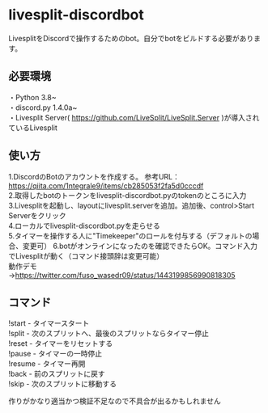 # livesplit-discordbot
LivesplitをDiscordで操作するためのbot。自分でbotをビルドする必要があります。

## 必要環境
・Python 3.8~  
・discord.py 1.4.0a~  
・Livesplit Server( https://github.com/LiveSplit/LiveSplit.Server )が導入されているLivesplit  

## 使い方
1.DiscordのBotのアカウントを作成する。  参考URL：https://qiita.com/1ntegrale9/items/cb285053f2fa5d0cccdf   
2.取得したbotのトークンをlivesplit-discordbot.pyのtokenのところに入力  
3.Livesplitを起動し、layoutにlivesplit.serverを追加。追加後、control>Start Serverをクリック  
4.ローカルでlivesplit-discordbot.pyを走らせる  
5.タイマーを操作する人に"Timekeeper"のロールを付与する（デフォルトの場合、変更可）
6.botがオンラインになったのを確認できたらOK。コマンド入力でLivesplitが動く（コマンド接頭辞は変更可能）  
動作デモ→https://twitter.com/fuso_wasedr09/status/1443199856990818305    
  
## コマンド
!start - タイマースタート  
!split - 次のスプリットへ、最後のスプリットならタイマー停止  
!reset - タイマーをリセットする  
!pause - タイマーの一時停止  
!resume - タイマー再開  
!back - 前のスプリットに戻す  
!skip - 次のスプリットに移動する
  
作りがかなり適当かつ検証不足なので不具合が出るかもしれません
